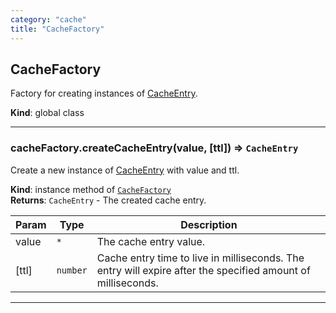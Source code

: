 ```yaml
---
category: "cache"
title: "CacheFactory"
---
```


## CacheFactory&nbsp;<a name="CacheFactory" href="https://github.com/seznam/ima/tree/17.0.0-rc.0/cache/CacheFactory.js#L6" target="_blank"><span class="icon"><i class="fas fa-external-link-alt fa-xs"></i></span></a>
Factory for creating instances of [CacheEntry](CacheEntry).

**Kind**: global class  

* * *

### cacheFactory.createCacheEntry(value, [ttl]) ⇒ <code>CacheEntry</code>&nbsp;<a name="CacheFactory+createCacheEntry" href="https://github.com/seznam/ima/tree/17.0.0-rc.0/cache/CacheFactory.js#L19" target="_blank"><span class="icon"><i class="fas fa-external-link-alt fa-xs"></i></span></a>
Create a new instance of [CacheEntry](CacheEntry) with value and ttl.

**Kind**: instance method of [<code>CacheFactory</code>](#CacheFactory)  
**Returns**: <code>CacheEntry</code> - The created cache entry.  

| Param | Type | Description |
| --- | --- | --- |
| value | <code>\*</code> | The cache entry value. |
| [ttl] | <code>number</code> | Cache entry time to live in milliseconds. The        entry will expire after the specified amount of milliseconds. |


* * *

